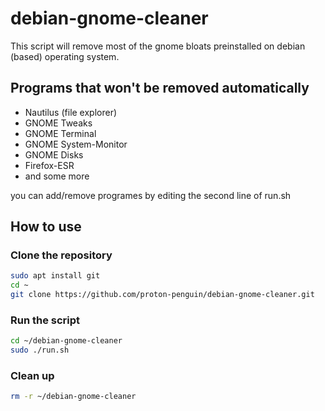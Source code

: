 # debian-gnome-cleaner
This script will remove most of the gnome bloats preinstalled on debian (based) operating system.

## Programs that won't be removed automatically
- Nautilus (file explorer)
- GNOME Tweaks
- GNOME Terminal
- GNOME System-Monitor
- GNOME Disks
- Firefox-ESR
- and some more

you can add/remove programes by editing the second line of run.sh

## How to use
### Clone the repository
```bash
sudo apt install git
cd ~
git clone https://github.com/proton-penguin/debian-gnome-cleaner.git
```

### Run the script
```bash
cd ~/debian-gnome-cleaner
sudo ./run.sh
```

### Clean up
```bash
rm -r ~/debian-gnome-cleaner
```

